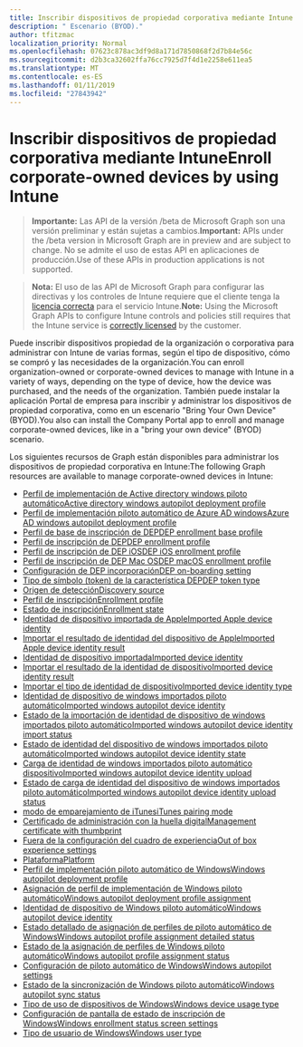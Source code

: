 ```yaml
---
title: Inscribir dispositivos de propiedad corporativa mediante Intune
description: " Escenario (BYOD)."
author: tfitzmac
localization_priority: Normal
ms.openlocfilehash: 07623c878ac3df9d8a171d7850868f2d7b84e56c
ms.sourcegitcommit: d2b3ca32602ffa76cc7925d7f4d1e2258e611ea5
ms.translationtype: MT
ms.contentlocale: es-ES
ms.lasthandoff: 01/11/2019
ms.locfileid: "27843942"
---
```

# <a name="enroll-corporate-owned-devices-by-using-intune"></a><span data-ttu-id="8352a-103">Inscribir dispositivos de propiedad corporativa mediante Intune</span><span class="sxs-lookup"><span data-stu-id="8352a-103">Enroll corporate-owned devices by using Intune</span></span>

> <span data-ttu-id="8352a-104">**Importante:** Las API de la versión /beta de Microsoft Graph son una versión preliminar y están sujetas a cambios.</span><span class="sxs-lookup"><span data-stu-id="8352a-104">**Important:** APIs under the /beta version in Microsoft Graph are in preview and are subject to change.</span></span> <span data-ttu-id="8352a-105">No se admite el uso de estas API en aplicaciones de producción.</span><span class="sxs-lookup"><span data-stu-id="8352a-105">Use of these APIs in production applications is not supported.</span></span>

> <span data-ttu-id="8352a-106">**Nota:** El uso de las API de Microsoft Graph para configurar las directivas y los controles de Intune requiere que el cliente tenga la [licencia correcta](https://www.microsoft.com/en-us/cloud-platform/microsoft-intune-pricing) para el servicio Intune.</span><span class="sxs-lookup"><span data-stu-id="8352a-106">**Note:** Using the Microsoft Graph APIs to configure Intune controls and policies still requires that the Intune service is [correctly licensed](https://www.microsoft.com/en-us/cloud-platform/microsoft-intune-pricing) by the customer.</span></span>

<span data-ttu-id="8352a-107">Puede inscribir dispositivos propiedad de la organización o corporativa para administrar con Intune de varias formas, según el tipo de dispositivo, cómo se compró y las necesidades de la organización.</span><span class="sxs-lookup"><span data-stu-id="8352a-107">You can enroll organization-owned or corporate-owned devices to manage with Intune in a variety of ways, depending on the type of device, how the device was purchased, and the needs of the organization.</span></span> <span data-ttu-id="8352a-108">También puede instalar la aplicación Portal de empresa para inscribir y administrar los dispositivos de propiedad corporativa, como en un escenario "Bring Your Own Device" (BYOD).</span><span class="sxs-lookup"><span data-stu-id="8352a-108">You also can install the Company Portal app to enroll and manage corporate-owned devices, like in a "bring your own device" (BYOD) scenario.</span></span>

<span data-ttu-id="8352a-109">Los siguientes recursos de Graph están disponibles para administrar los dispositivos de propiedad corporativa en Intune:</span><span class="sxs-lookup"><span data-stu-id="8352a-109">The following Graph resources are available to manage corporate-owned devices in Intune:</span></span>

- [<span data-ttu-id="8352a-110">Perfil de implementación de Active directory windows piloto automático</span><span class="sxs-lookup"><span data-stu-id="8352a-110">Active directory windows autopilot deployment profile</span></span>](intune-enrollment-activedirectorywindowsautopilotdeploymentprofile.md)
- [<span data-ttu-id="8352a-111">Perfil de implementación piloto automático de Azure AD windows</span><span class="sxs-lookup"><span data-stu-id="8352a-111">Azure AD windows autopilot deployment profile</span></span>](intune-enrollment-azureadwindowsautopilotdeploymentprofile.md)
- [<span data-ttu-id="8352a-112">Perfil de base de inscripción de DEP</span><span class="sxs-lookup"><span data-stu-id="8352a-112">DEP enrollment base profile</span></span>](intune-enrollment-depenrollmentbaseprofile.md)
- [<span data-ttu-id="8352a-113">Perfil de inscripción de DEP</span><span class="sxs-lookup"><span data-stu-id="8352a-113">DEP enrollment profile</span></span>](intune-enrollment-depenrollmentprofile.md)
- [<span data-ttu-id="8352a-114">Perfil de inscripción de DEP iOS</span><span class="sxs-lookup"><span data-stu-id="8352a-114">DEP iOS enrollment profile</span></span>](intune-enrollment-depiosenrollmentprofile.md)
- [<span data-ttu-id="8352a-115">Perfil de inscripción de DEP Mac OS</span><span class="sxs-lookup"><span data-stu-id="8352a-115">DEP macOS enrollment profile</span></span>](intune-enrollment-depmacosenrollmentprofile.md)
- [<span data-ttu-id="8352a-116">Configuración de DEP incorporación</span><span class="sxs-lookup"><span data-stu-id="8352a-116">DEP on-boarding setting</span></span>](intune-enrollment-deponboardingsetting.md)
- [<span data-ttu-id="8352a-117">Tipo de símbolo (token) de la característica DEP</span><span class="sxs-lookup"><span data-stu-id="8352a-117">DEP token type</span></span>](intune-enrollment-deptokentype.md)
- [<span data-ttu-id="8352a-118">Origen de detección</span><span class="sxs-lookup"><span data-stu-id="8352a-118">Discovery source</span></span>](intune-enrollment-discoverysource.md)
- [<span data-ttu-id="8352a-119">Perfil de inscripción</span><span class="sxs-lookup"><span data-stu-id="8352a-119">Enrollment profile</span></span>](intune-enrollment-enrollmentprofile.md)
- [<span data-ttu-id="8352a-120">Estado de inscripción</span><span class="sxs-lookup"><span data-stu-id="8352a-120">Enrollment state</span></span>](intune-enrollment-enrollmentstate.md)
- [<span data-ttu-id="8352a-121">Identidad de dispositivo importada de Apple</span><span class="sxs-lookup"><span data-stu-id="8352a-121">Imported Apple device identity</span></span>](intune-enrollment-importedappledeviceidentity.md)
- [<span data-ttu-id="8352a-122">Importar el resultado de identidad del dispositivo de Apple</span><span class="sxs-lookup"><span data-stu-id="8352a-122">Imported Apple device identity result</span></span>](intune-enrollment-importedappledeviceidentityresult.md)
- [<span data-ttu-id="8352a-123">Identidad de dispositivo importada</span><span class="sxs-lookup"><span data-stu-id="8352a-123">Imported device identity</span></span>](intune-enrollment-importeddeviceidentity.md)
- [<span data-ttu-id="8352a-124">Importar el resultado de la identidad de dispositivo</span><span class="sxs-lookup"><span data-stu-id="8352a-124">Imported device identity result</span></span>](intune-enrollment-importeddeviceidentityresult.md)
- [<span data-ttu-id="8352a-125">Importar el tipo de identidad de dispositivo</span><span class="sxs-lookup"><span data-stu-id="8352a-125">Imported device identity type</span></span>](intune-enrollment-importeddeviceidentitytype.md)
- [<span data-ttu-id="8352a-126">Identidad de dispositivo de windows importados piloto automático</span><span class="sxs-lookup"><span data-stu-id="8352a-126">Imported windows autopilot device identity</span></span>](intune-enrollment-importedwindowsautopilotdeviceidentity.md)
- [<span data-ttu-id="8352a-127">Estado de la importación de identidad de dispositivo de windows importados piloto automático</span><span class="sxs-lookup"><span data-stu-id="8352a-127">Imported windows autopilot device identity import status</span></span>](intune-enrollment-importedwindowsautopilotdeviceidentityimportstatus.md)
- [<span data-ttu-id="8352a-128">Estado de identidad del dispositivo de windows importados piloto automático</span><span class="sxs-lookup"><span data-stu-id="8352a-128">Imported windows autopilot device identity state</span></span>](intune-enrollment-importedwindowsautopilotdeviceidentitystate.md)
- [<span data-ttu-id="8352a-129">Carga de identidad de windows importados piloto automático dispositivo</span><span class="sxs-lookup"><span data-stu-id="8352a-129">Imported windows autopilot device identity upload</span></span>](intune-enrollment-importedwindowsautopilotdeviceidentityupload.md)
- [<span data-ttu-id="8352a-130">Estado de carga de identidad del dispositivo de windows importados piloto automático</span><span class="sxs-lookup"><span data-stu-id="8352a-130">Imported windows autopilot device identity upload status</span></span>](intune-enrollment-importedwindowsautopilotdeviceidentityuploadstatus.md)
- [<span data-ttu-id="8352a-131">modo de emparejamiento de iTunes</span><span class="sxs-lookup"><span data-stu-id="8352a-131">iTunes pairing mode</span></span>](intune-enrollment-itunespairingmode.md)
- [<span data-ttu-id="8352a-132">Certificado de administración con la huella digital</span><span class="sxs-lookup"><span data-stu-id="8352a-132">Management certificate with thumbprint</span></span>](intune-enrollment-managementcertificatewiththumbprint.md)
- [<span data-ttu-id="8352a-133">Fuera de la configuración del cuadro de experiencia</span><span class="sxs-lookup"><span data-stu-id="8352a-133">Out of box experience settings</span></span>](intune-enrollment-outofboxexperiencesettings.md)
- [<span data-ttu-id="8352a-134">Plataforma</span><span class="sxs-lookup"><span data-stu-id="8352a-134">Platform</span></span>](intune-enrollment-platform.md)
- [<span data-ttu-id="8352a-135">Perfil de implementación piloto automático de Windows</span><span class="sxs-lookup"><span data-stu-id="8352a-135">Windows autopilot deployment profile</span></span>](intune-enrollment-windowsautopilotdeploymentprofile.md)
- [<span data-ttu-id="8352a-136">Asignación de perfil de implementación de Windows piloto automático</span><span class="sxs-lookup"><span data-stu-id="8352a-136">Windows autopilot deployment profile assignment</span></span>](intune-enrollment-windowsautopilotdeploymentprofileassignment.md)
- [<span data-ttu-id="8352a-137">Identidad de dispositivo de Windows piloto automático</span><span class="sxs-lookup"><span data-stu-id="8352a-137">Windows autopilot device identity</span></span>](intune-enrollment-windowsautopilotdeviceidentity.md)
- [<span data-ttu-id="8352a-138">Estado detallado de asignación de perfiles de piloto automático de Windows</span><span class="sxs-lookup"><span data-stu-id="8352a-138">Windows autopilot profile assignment detailed status</span></span>](intune-enrollment-windowsautopilotprofileassignmentdetailedstatus.md)
- [<span data-ttu-id="8352a-139">Estado de la asignación de perfiles de Windows piloto automático</span><span class="sxs-lookup"><span data-stu-id="8352a-139">Windows autopilot profile assignment status</span></span>](intune-enrollment-windowsautopilotprofileassignmentstatus.md)
- [<span data-ttu-id="8352a-140">Configuración de piloto automático de Windows</span><span class="sxs-lookup"><span data-stu-id="8352a-140">Windows autopilot settings</span></span>](intune-enrollment-windowsautopilotsettings.md)
- [<span data-ttu-id="8352a-141">Estado de la sincronización de Windows piloto automático</span><span class="sxs-lookup"><span data-stu-id="8352a-141">Windows autopilot sync status</span></span>](intune-enrollment-windowsautopilotsyncstatus.md)
- [<span data-ttu-id="8352a-142">Tipo de uso de dispositivos de Windows</span><span class="sxs-lookup"><span data-stu-id="8352a-142">Windows device usage type</span></span>](intune-enrollment-windowsdeviceusagetype.md)
- [<span data-ttu-id="8352a-143">Configuración de pantalla de estado de inscripción de Windows</span><span class="sxs-lookup"><span data-stu-id="8352a-143">Windows enrollment status screen settings</span></span>](intune-enrollment-windowsenrollmentstatusscreensettings.md)
- [<span data-ttu-id="8352a-144">Tipo de usuario de Windows</span><span class="sxs-lookup"><span data-stu-id="8352a-144">Windows user type</span></span>](intune-enrollment-windowsusertype.md)
